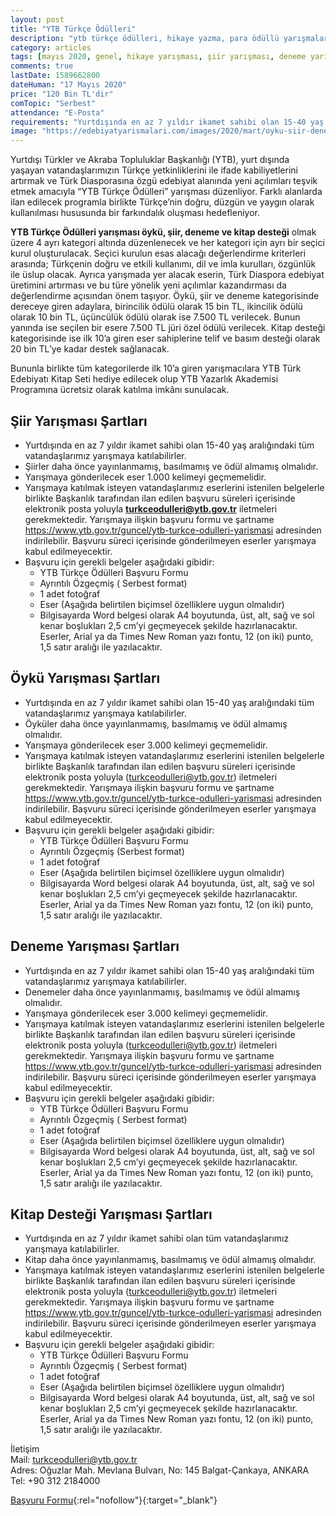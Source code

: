 ```yaml
---
layout: post
title: "YTB Türkçe Ödülleri"
description: "ytb türkçe ödülleri, hikaye yazma, para ödüllü yarışmalar 2020"
category: articles
tags: [mayıs 2020, genel, hikaye yarışması, şiir yarışması, deneme yarışması, kitap yarışması]
comments: true
lastDate: 1589662800    
dateHuman: "17 Mayıs 2020"
price: "120 Bin TL'dir"
comTopic: "Serbest"
attendance: "E-Posta"
requirements: "Yurtdışında en az 7 yıldır ikamet sahibi olan 15-40 yaş aralığındaki tüm vatandaşlarımız yarışmaya katılabilirler"
image: "https://edebiyatyarismalari.com/images/2020/mart/oyku-siir-deneme-kitap-turkce-yaz.jpg"
---
```


Yurtdışı Türkler ve Akraba Topluluklar Başkanlığı (YTB), yurt dışında yaşayan vatandaşlarımızın Türkçe yetkinliklerini ile ifade kabiliyetlerini artırmak ve Türk Diasporasına özgü edebiyat alanında yeni açılımları teşvik etmek amacıyla “YTB Türkçe Ödülleri” yarışması düzenliyor. Farklı alanlarda ilan edilecek programla birlikte Türkçe’nin doğru, düzgün ve yaygın olarak kullanılması hususunda bir farkındalık oluşması hedefleniyor.

**YTB Türkçe Ödülleri yarışması öykü, şiir, deneme ve kitap desteği** olmak üzere 4 ayrı kategori altında düzenlenecek ve her kategori için ayrı bir seçici kurul oluşturulacak. Seçici kurulun esas alacağı değerlendirme kriterleri arasında; Türkçenin doğru ve etkili kullanımı, dil ve imla kurulları, özgünlük ile üslup olacak. Ayrıca yarışmada yer alacak eserin, Türk Diaspora edebiyat üretimini artırması ve bu türe yönelik yeni açılımlar kazandırması da değerlendirme açısından önem taşıyor. Öykü, şiir ve deneme kategorisinde dereceye giren adaylara, birincilik ödülü olarak 15 bin TL, ikincilik ödülü olarak 10 bin TL, üçüncülük ödülü olarak ise 7.500 TL verilecek. Bunun yanında ise seçilen bir esere 7.500 TL jüri özel ödülü verilecek. Kitap desteği kategorisinde ise ilk 10’a giren eser sahiplerine telif ve basım desteği olarak 20 bin TL’ye kadar destek sağlanacak.

Bununla birlikte tüm kategorilerde ilk 10’a giren yarışmacılara YTB Türk Edebiyatı Kitap Seti hediye edilecek olup YTB Yazarlık Akademisi Programına ücretsiz olarak katılma imkânı sunulacak.

## Şiir Yarışması Şartları
- Yurtdışında en az 7 yıldır ikamet sahibi olan 15-40 yaş aralığındaki tüm vatandaşlarımız yarışmaya katılabilirler.
- Şiirler daha önce yayınlanmamış, basılmamış ve ödül almamış olmalıdır.
- Yarışmaya gönderilecek eser 1.000 kelimeyi geçmemelidir.
- Yarışmaya katılmak isteyen vatandaşlarımız eserlerini istenilen belgelerle birlikte Başkanlık tarafından ilan edilen başvuru süreleri içerisinde elektronik posta yoluyla **turkceodulleri@ytb.gov.tr** iletmeleri gerekmektedir. Yarışmaya ilişkin başvuru formu ve şartname https://www.ytb.gov.tr/guncel/ytb-turkce-odulleri-yarismasi adresinden indirilebilir. Başvuru süreci içerisinde gönderilmeyen eserler yarışmaya kabul edilmeyecektir.
- Başvuru için gerekli belgeler aşağıdaki gibidir:
    - YTB Türkçe Ödülleri Başvuru Formu 
    - Ayrıntılı Özgeçmiş ( Serbest format)
    - 1 adet fotoğraf
    - Eser (Aşağıda belirtilen biçimsel özelliklere uygun olmalıdır)
    - Bilgisayarda Word belgesi olarak A4 boyutunda, üst, alt, sağ ve sol kenar boşlukları 2,5 cm’yi geçmeyecek şekilde hazırlanacaktır. Eserler, Arial ya da Times New Roman yazı fontu, 12 (on iki) punto, 1,5 satır aralığı ile yazılacaktır.

## Öykü Yarışması Şartları
- Yurtdışında en az 7 yıldır ikamet sahibi olan 15-40 yaş aralığındaki tüm vatandaşlarımız yarışmaya katılabilirler.
- Öyküler daha önce yayınlanmamış, basılmamış ve ödül almamış olmalıdır.
- Yarışmaya gönderilecek eser 3.000 kelimeyi geçmemelidir. 
- Yarışmaya katılmak isteyen vatandaşlarımız eserlerini istenilen belgelerle birlikte Başkanlık tarafından ilan edilen başvuru süreleri içerisinde elektronik posta yoluyla (turkceodulleri@ytb.gov.tr) iletmeleri gerekmektedir. Yarışmaya ilişkin başvuru formu ve şartname https://www.ytb.gov.tr/guncel/ytb-turkce-odulleri-yarismasi adresinden indirilebilir. Başvuru süreci içerisinde gönderilmeyen eserler yarışmaya kabul edilmeyecektir.
- Başvuru için gerekli belgeler aşağıdaki gibidir:
    - YTB Türkçe Ödülleri Başvuru Formu 
    - Ayrıntılı Özgeçmiş (Serbest format)
    - 1 adet fotoğraf
    - Eser (Aşağıda belirtilen biçimsel özelliklere uygun olmalıdır)
    - Bilgisayarda Word belgesi olarak A4 boyutunda, üst, alt, sağ ve sol kenar boşlukları 2,5 cm’yi geçmeyecek şekilde hazırlanacaktır. Eserler, Arial ya da Times New Roman yazı fontu, 12 (on iki) punto, 1,5 satır aralığı ile yazılacaktır.

## Deneme Yarışması Şartları
- Yurtdışında en az 7 yıldır ikamet sahibi olan 15-40 yaş aralığındaki tüm vatandaşlarımız yarışmaya katılabilirler.
- Denemeler daha önce yayınlanmamış, basılmamış ve ödül almamış olmalıdır.
- Yarışmaya gönderilecek eser 3.000 kelimeyi geçmemelidir. 
- Yarışmaya katılmak isteyen vatandaşlarımız eserlerini istenilen belgelerle birlikte Başkanlık tarafından ilan edilen başvuru süreleri içerisinde elektronik posta yoluyla (turkceodulleri@ytb.gov.tr) iletmeleri gerekmektedir. Yarışmaya ilişkin başvuru formu ve şartname https://www.ytb.gov.tr/guncel/ytb-turkce-odulleri-yarismasi adresinden indirilebilir. Başvuru süreci içerisinde gönderilmeyen eserler yarışmaya kabul edilmeyecektir.
- Başvuru için gerekli belgeler aşağıdaki gibidir:
    - YTB Türkçe Ödülleri Başvuru Formu 
    - Ayrıntılı Özgeçmiş ( Serbest format)
    - 1 adet fotoğraf
    - Eser (Aşağıda belirtilen biçimsel özelliklere uygun olmalıdır)
    - Bilgisayarda Word belgesi olarak A4 boyutunda, üst, alt, sağ ve sol kenar boşlukları 2,5 cm’yi geçmeyecek şekilde hazırlanacaktır. Eserler, Arial ya da Times New Roman yazı fontu, 12 (on iki) punto, 1,5 satır aralığı ile yazılacaktır.

## Kitap Desteği Yarışması Şartları
- Yurtdışında en az 7 yıldır ikamet sahibi olan tüm vatandaşlarımız yarışmaya katılabilirler.
- Kitap daha önce yayınlanmamış, basılmamış ve ödül almamış olmalıdır.
- Yarışmaya katılmak isteyen vatandaşlarımız eserlerini istenilen belgelerle birlikte Başkanlık tarafından ilan edilen başvuru süreleri içerisinde elektronik posta yoluyla (turkceodulleri@ytb.gov.tr) iletmeleri gerekmektedir. Yarışmaya ilişkin başvuru formu ve şartname https://www.ytb.gov.tr/guncel/ytb-turkce-odulleri-yarismasi adresinden indirilebilir. Başvuru süreci içerisinde gönderilmeyen eserler yarışmaya kabul edilmeyecektir.
- Başvuru için gerekli belgeler aşağıdaki gibidir:
    - YTB Türkçe Ödülleri Başvuru Formu 
    - Ayrıntılı Özgeçmiş ( Serbest format)
    - 1 adet fotoğraf
    - Eser (Aşağıda belirtilen biçimsel özelliklere uygun olmalıdır)
    - Bilgisayarda Word belgesi olarak A4 boyutunda, üst, alt, sağ ve sol kenar boşlukları 2,5 cm’yi geçmeyecek şekilde hazırlanacaktır. Eserler, Arial ya da Times New Roman yazı fontu, 12 (on iki) punto, 1,5 satır aralığı ile yazılacaktır. 

İletişim  
Mail: turkceodulleri@ytb.gov.tr  
Adres: Oğuzlar Mah. Mevlana Bulvarı, No: 145 Balgat-Çankaya, ANKARA  
Tel: +90 312 2184000  

[Başvuru Formu](https://ytbweb1.blob.core.windows.net/files/2020/2020Belgeler/T%C3%BCrk%C3%A7e%20%C3%96d%C3%BClleri%20Ba%C5%9Fvuru%20Formu-5e54e38303e1a.pdf?ref=edebiyatyarismalari.com){:rel="nofollow"}{:target="_blank"}